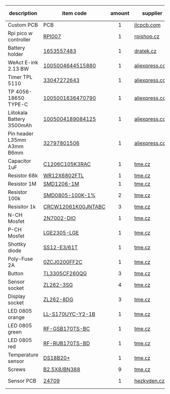 | description                | item code                                                                                                            | amount | supplier                                   | czech description |
|----------------------------|----------------------------------------------------------------------------------------------------------------------|:------:|--------------------------------------------|-------------------|
| Custom PCB                 | PCB                                                                                                                  |   1    | [jlcpcb.com](http://jlcpcb.com/)           | plošný spoj       |
| Rpi pico w controller      | [RPI007](https://rpishop.cz/raspberry-pi-pico/5073-raspberry-pi-pico-w.html)                                         |   1    | [rpishop.cz](http://rpishop.cz/)           | kontrolér         |
| Battery holder             | [1653557483](https://dratek.cz/arduino/122966-bateriovy-box-1x-18650-dps-dil.html)                                   |   1    | [dratek.cz](http://dratek.cz/)             | Pouzdro baterie   |
| WeAct E-ink 2.13 BW        | [1005004644515880](https://www.aliexpress.com/item/1005004644515880.html)                                            |   1    | [aliexpress.com](http://aliexpress.com/)   | zobrazovač        |
| Timer TPL 5110             | [33047272643](https://www.aliexpress.com/item/33047272643.html)                                                      |   1    | [aliexpress.com](http://aliexpress.com/)   | časovač           |
| TP 4056-18650 TYPE-C       | [1005001636470790](https://www.aliexpress.com/item/1005001636470790.html)                                            |   1    | [aliexpress.com](http://aliexpress.com/)   | nabíječka         |                   
| Liitokala Battery 3500mAh  | [1005004189084125](https://www.aliexpress.com/item/1005004189084125.html)                                            |   1    | [aliexpress.com](http://aliexpress.com/)   | baterie           |                   
| Pin header L35mm A3mm B6mm | [32797801506](https://www.aliexpress.com/item/32797801506.html)                                                      |   1    | [aliexpress.com](http://aliexpress.com/)   | hřebínek          | 
| Capacitor 1uF              | [C1206C105K3RAC](https://www.tme.eu/cz/en/details/c1206c105k3rac/mlcc-smd-capacitors/kemet/c1206c105k3ractu/)        |   1    | [tme.cz](http://tme.cz/)                   | kondenzátor       |
| Resistor 68k               | [WR12X6802FTL](https://www.tme.eu/cz/en/details/wr12x6802ftl/smd-resistors/walsin/)                                  |   1    | [tme.cz](http://tme.cz/)                   | rezistor          |                  
| Resistor 1M                | [SMD1206-1M](https://www.tme.eu/cz/en/details/smd1206-1m/smd-resistors/royal-ohm/1206s4j0105t5e/)                    |   1    | [tme.cz](http://tme.cz/)                   | rezistor          |                  
| Resistor 100k              | [SMD0805-100K-1%](https://www.tme.eu/cz/en/details/smd0805-100k-1%25/smd-resistors/royal-ohm/0805s8f1003t5e/)        |   2    | [tme.cz](http://tme.cz/)                   | rezistor          |                   
| Resisitor 1k               | [CRCW12061K00JNTABC](https://www.tme.eu/cz/en/details/crcw12061k00jntabc/smd-resistors/vishay/)                      |   3    | [tme.cz](http://tme.cz/)                   | rezistor          |                   
| N-CH Mosfet                | [2N7002-DIO](https://www.tme.eu/cz/details/2n7002-dio/tranzistory-s-kanalem-n-smd/diotec-semiconductor/2n7002/)      |   1    | [tme.cz](http://tme.cz/)                   | N-CH mosfet       |                   
| P-CH Mosfet                | [LGE2305-LGE](https://www.tme.eu/cz/details/lge2305-lge/tranzistory-s-kanalem-p-smd/luguang-electronic/lge2305/)     |   1    | [tme.cz](http://tme.cz/)                   | P-CH mosfet       |                   
| Shottky diode              | [SS12-E3/61T](https://www.tme.eu/cz/en/details/ss12-e3_61t/smd-schottky-diodes/vishay/)                              |   1    | [tme.cz](http://tme.cz/)                   | dioda             |                   
| Poly-Fuse 2A               | [0ZCJ0200FF2C](https://www.tme.eu/cz/details/0zcj0200ff2c/polymerove-pojistky-smd/bel-fuse/)                         |   1    | [tme.cz](http://tme.cz/)                   | pojistka          |                   
| Button                     | [TL3305CF260QG](https://www.tme.eu/cz/details/tl3305cf260qg/mikrospinace-tact/e-switch/)                             |   3    | [tme.cz](http://tme.cz/)                   | tlačítko          |                   
| Sensor socket              | [ZL262-3SG](https://www.tme.eu/cz/en/details/zl262-3sg/pin-headers/connfly/ds1023-1-3s21/)                           |   4    | [tme.cz](http://tme.cz/)                   | zásuvka 3-pin     |                   
| Display socket             | [ZL262-8DG](https://www.tme.eu/cz/en/details/zl262-8dg/pin-headers/connfly/ds1023-2-4s21/)                           |   3    | [tme.cz](http://tme.cz/)                   | zásuvka 6-pin     |                   
| LED 0805 orange            | [LL-S170UYC-Y2-1B](https://www.tme.eu/cz/details/ll-s170uyc-y2-1b/diody-led-smd-barevne/luckylight/)                 |   1    | [tme.cz](http://tme.cz/)                   | LED oranžová      |                   
| LED 0805 green             | [RF-GSB170TS-BC](https://www.tme.eu/cz/en/details/rf-gsb170ts-bc/smd-colour-leds/refond/)                            |   1    | [tme.cz](http://tme.cz/)                   | LED zelená        |                   
| LED 0805 red               | [RF-RUB170TS-BD](https://www.tme.eu/cz/en/details/rf-rub170ts-bd/smd-colour-leds/refond/)                            |   1    | [tme.cz](http://tme.cz/)                   | LED červená       |                   
| Temperature sensor         | [DS18B20+](https://www.tme.eu/cz/en/details/ds18b20+/temperature-transducers/analog-devices-maxim-integrated/)       |   1    | [tme.cz](http://tme.cz/)                   | snímač teploty    |                   
| Screws                     | [B2.5X8/BN388](https://www.tme.eu/cz/en/details/b2.5x8_bn388/bolts/bossard/1156403/)                                 |   9    | [tme.cz](http://tme.cz/)                   | šrouby            |
| Sensor PCB                 | [24709](http://www.hezkyden.cz/shop/bastldeska-kulata-profi-jednostranna/)                                           |   1    | [hezkyden.cz](http://hezkyden.cz/)         | bastldeska kulatá | 